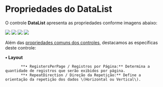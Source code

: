 # Propriedades do DataList

O controle **DataList** apresenta as propriedades conforme imagens abaixo:

![](http://www.gvinci.com.br/manual/datalist_1.zoom80.png)   ![](http://www.gvinci.com.br/manual/datalist_2.zoom80.png)   ![](http://www.gvinci.com.br/manual/datalist_3.zoom80.png)   ![](http://www.gvinci.com.br/manual/datalist_4.zoom80.png)

Além das [propriedades comuns dos controles](http://www.gvinci.com.br/manual/propriedades_comuns_de_control.htm), destacamos as específicas deste controle:

  
**• Layout**

           **• RegistersPerPage / Registros por Página:** Determina a quantidade de registros que serão exibidos por página.  
           **• RepeatDirection / Direção da Repetição:** Define a orientação da repetição dos dados \(Horizontal ou Vertical\).

